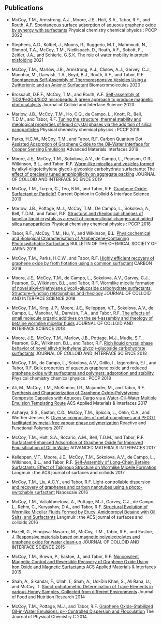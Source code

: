 ## Publications
* McCoy, T.M., Armstrong, A.J., Moore, J.E., Holt, S.A., Tabor, R.F., and Routh, A.F. [Spontaneous surface adsorption of aqueous graphene oxide by synergy with surfactants](http://dx.doi.org/10.1039/d1cp04317j) Physical chemistry chemical physics : PCCP 2022

* Stephens, A.D., Kölbel, J., Moons, R., Ruggerio, M.T., Mahmoudi, N., Shmool, T.A., McCoy, T.M., Nietlispach, D., Routh, A.F., Sobott, F., Zeitler, J.A., and Schierle, G.S.K. [The role of water mobility in protein misfolding](http://dx.doi.org/10.1101/2021.01.06.425575)  2021

* McCoy, T.M., Marlow, J.B., Armstrong, A.J., Clulow, A.J., Garvey, C.J., Manohar, M., Darwish, T.A., Boyd, B.J., Routh, A.F., and Tabor, R.F. [Spontaneous Self-Assembly of Thermoresponsive Vesicles Using a Zwitterionic and an Anionic Surfactant](http://dx.doi.org/10.1021/acs.biomac.0c00672) Biomacromolecules 2020

* Brossault, D.F.F., McCoy, T.M., and Routh, A.F. [Self-assembly of TiO2/Fe3O4/SiO2 microbeads: A green approach to produce magnetic photocatalysts](http://dx.doi.org/10.1016/j.jcis.2020.10.001) Journal of Colloid and Interface Science 2020

* Marlow, J.B., McCoy, T.M., Ho, C.Q., de Campo, L., Knott, R., Bell, T.D.M., and Tabor, R.F. [Tuning the structure, thermal stability and rheological properties of liquid crystal phases via the addition of silica nanoparticles](http://dx.doi.org/10.1039/c9cp04908h) Physical chemistry chemical physics : PCCP 2019

* Parks, H.C.W., McCoy, T.M., and Tabor, R.F. [Carbon Quantum Dot Assisted Adsorption of Graphene Oxide to the Oil–Water Interface for Copper Sensing Emulsions](http://dx.doi.org/10.1002/admi.201900392) Advanced Materials Interfaces 2019

* Moore, J.E., McCoy, T.M., Sokolova, A.V., de Campo, L., Pearson, G.R., Wilkinson, B.L., and Tabor, R.F. [Worm-like micelles and vesicles formed by alkyl-oligo(ethylene glycol)-glycoside carbohydrate surfactants: The effect of precisely tuned amphiphilicity on aggregate packing](http://dx.doi.org/10.1016/j.jcis.2019.03.068) JOURNAL OF COLLOID AND INTERFACE SCIENCE 2019

* McCoy, T.M., Turpin, G., Teo, B.M., and Tabor, R.F. [Graphene Oxide: Surfactant or Particle?](http://dx.doi.org/10.1016/j.cocis.2019.01.010) Current Opinion in Colloid &amp; Interface Science 2019

* Marlow, J.B., Pottage, M.J., McCoy, T.M., De Campo, L., Sokolova, A., Bell, T.D.M., and Tabor, R.F. [Structural and rheological changes of lamellar liquid crystals as a result of compositional changes and added silica nanoparticles](http://dx.doi.org/10.1039/c8cp02101e) Physical chemistry chemical physics : PCCP 2018

* Tabor, R.F., McCoy, T.M., Hu, Y., and Wilkinson, B.L. [Physicochemical and Biological Characterisation of Azobenzene-Containing Photoswitchable Surfactants](http://dx.doi.org/10.1246/bcsj.20180024) BULLETIN OF THE CHEMICAL SOCIETY OF JAPAN 2018

* McCoy, T.M., Parks, H.C.W., and Tabor, R.F. [Highly efficient recovery of graphene oxide by froth flotation using a common surfactant](http://dx.doi.org/10.1016/j.carbon.2018.04.032) CARBON 2018

* Moore, J.E., McCoy, T.M., de Campo, L., Sokolova, A.V., Garvey, C.J., Pearson, G., Wilkinson, B.L., and Tabor, R.F. [Wormlike micelle formation of novel alkyl-tri(ethylene glycol)-glucoside carbohydrate surfactants: Structure–function relationships and rheology](http://dx.doi.org/10.1016/j.jcis.2018.05.060) JOURNAL OF COLLOID AND INTERFACE SCIENCE 2018

* McCoy, T.M., King, J.P., Moore, J.E., Kelleppan, V.T., Sokolova, A.V., de Campo, L., Manohar, M., Darwish, T.A., and Tabor, R.F. [The effects of small molecule organic additives on the self-assembly and rheology of betaine wormlike micellar fluids](http://dx.doi.org/10.1016/j.jcis.2018.09.046) JOURNAL OF COLLOID AND INTERFACE SCIENCE 2018

* Moore, J.E., McCoy, T.M., Marlow, J.B., Pottage, M.J., Mudie, S.T., Pearson, G.R., Wilkinson, B.L., and Tabor, R.F. [Rich liquid crystal phase behavior of novel alkyl-tri(ethylene glycol)-glucoside carbohydrate surfactants](http://dx.doi.org/10.1016/j.jcis.2018.12.092) JOURNAL OF COLLOID AND INTERFACE SCIENCE 2018

* McCoy, T.M., de Campo, L., Sokolova, A.V., Grillo, I., Izgorodina, E.I., and Tabor, R.F. [Bulk properties of aqueous graphene oxide and reduced graphene oxide with surfactants and polymers: adsorption and stability](http://dx.doi.org/10.1039/c8cp02738b) Physical chemistry chemical physics : PCCP 2018

* Ali, M., McCoy, T.M., McKinnon, I.R., Majumder, M., and Tabor, R.F. [Synthesis and Characterization of Graphene Oxide–Polystyrene Composite Capsules with Aqueous Cargo via a Water–Oil–Water Multiple Emulsion Templating Route](http://dx.doi.org/10.1021/acsami.7b02576) ACS Applied Materials &amp; Interfaces 2017

* Acharya, S.S., Easton, C.D., McCoy, T.M., Spiccia, L., Ohlin, C.A., and Winther-Jensen, B. [Diverse composites of metal-complexes and PEDOT facilitated by metal-free vapour phase polymerization](http://dx.doi.org/10.1016/j.reactfunctpolym.2017.04.008) Reactive and Functional Polymers 2017

* McCoy, T.M., Holt, S.A., Rozario, A.M., Bell, T.D.M., and Tabor, R.F. [Surfactant‐Enhanced Adsorption of Graphene Oxide for Improved Emulsification of Oil in Water](http://dx.doi.org/10.1002/admi.201700803) ADVANCED MATERIALS INTERFACES 2017

* Kelleppan, V.T., Moore, J.E., McCoy, T.M., Sokolova, A.V., de Campo, L., Wilkinson, B.L., and Tabor, R.F. [Self-Assembly of Long-Chain Betaine Surfactants: Effect of Tailgroup Structure on Wormlike Micelle Formation](http://dx.doi.org/10.1021/acs.langmuir.7b02830) Langmuir : the ACS journal of surfaces and colloids 2017

* McCoy, T.M., Liu, A.C.Y., and Tabor, R.F. [Light-controllable dispersion and recovery of graphenes and carbon nanotubes using a photo-switchable surfactant](http://dx.doi.org/10.1039/c6nr00075d) Nanoscale 2016

* McCoy, T.M., Valiakhmetova, A., Pottage, M.J., Garvey, C.J., de Campo, L., Rehm, C., Kuryashov, D.A., and Tabor, R.F. [Structural Evolution of Wormlike Micellar Fluids Formed by Erucyl Amidopropyl Betaine with Oil, Salts, and Surfactants](http://dx.doi.org/10.1021/acs.langmuir.6b01735) Langmuir : the ACS journal of surfaces and colloids 2016

* Hazell, G., Hinojosa-Navarro, M., McCoy, T.M., Tabor, R.F., and Eastoe, J. [Responsive materials based on magnetic polyelectrolytes and graphene oxide for water clean-up](http://dx.doi.org/10.1016/j.jcis.2015.11.029) JOURNAL OF COLLOID AND INTERFACE SCIENCE 2015

* McCoy, T.M., Brown, P., Eastoe, J., and Tabor, R.F. [Noncovalent Magnetic Control and Reversible Recovery of Graphene Oxide Using Iron Oxide and Magnetic Surfactants](http://dx.doi.org/10.1021/am508565d) ACS Applied Materials &amp; Interfaces 2015

* Shah, A., Sikandar, F., Ullah, I., Shah, A., Ud-Din Khan, S., Ali Rana, U., and McCoy, T. [Spectrophotometric Determination of Trace Elements in various Honey Samples, Collected from different Environments](http://dx.doi.org/10.12691/jfnr-2-9-1) Journal of Food and Nutrition Research 2014

* McCoy, T.M., Pottage, M.J., and Tabor, R.F. [Graphene Oxide-Stabilized Oil-in-Water Emulsions: pH-Controlled Dispersion and Flocculation](http://dx.doi.org/10.1021/jp500072a) The Journal of Physical Chemistry C 2014

